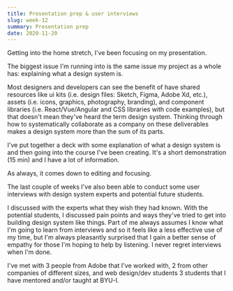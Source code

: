 ```yaml
---
title: Presentation prep & user interviews
slug: week-12
summary: Presentation prep
date: 2020-11-20
---
```


Getting into the home stretch, I've been focusing on my presentation.

The biggest issue I'm running into is the same issue my project as a whole has: explaining what a design system is.

Most designers and developers can see the benefit of have shared resources like ui kits (i.e. design files: Sketch, Figma, Adobe Xd, etc.), assets (i.e. icons, graphics, photography, branding), and component libraries (i.e. React/Vue/Angular and CSS libraries with code examples), but that doesn't mean they've heard the term design system. Thinking through how to systematically collaborate as a company on these deliverables makes a design system more than the sum of its parts.

I've put together a deck with some explanation of what a design system is and then going into the course I've been creating. It's a short demonstration (15 min) and I have a lot of information.

As always, it comes down to editing and focusing.

The last couple of weeks I've also been able to conduct some user interviews with design system experts and potential future students.

I discussed with the experts what they wish they had known. With the potential students, I discussed pain points and ways they've tried to get into building design system like things. Part of me always assumes I know what I'm going to learn from interviews and so it feels like a less effective use of my time, but I'm always pleasantly surprised that I gain a better sense of empathy for those I'm hoping to help by listening. I never regret interviews when I'm done.

I've met with 3 people from Adobe that I've worked with, 2 from other companies of different sizes, and web design/dev students 3 students that I have mentored and/or taught at BYU-I.
